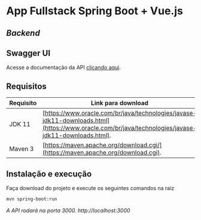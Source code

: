 # App Fullstack Spring Boot + Vue.js

## _Backend_

## Swagger UI

Acesse a documentação da API [clicando aqui](https://fullstack-springboot-and-vuejs.herokuapp.com/swagger-ui.html).

## Requisitos

| Requisito | Link para download                                                  |
| --------- | ------------------------------------------------------------------- |
| JDK 11      | [https://www.oracle.com/br/java/technologies/javase-jdk11-downloads.html](https://www.oracle.com/br/java/technologies/javase-jdk11-downloads.html). |
| Maven 3    | [https://maven.apache.org/download.cgi/](https://maven.apache.org/download.cgi). |

## Instalação e execução

Faça download do projeto e execute os seguintes comandos na raiz

```sh
mvn spring-boot:run
```

_A API rodará na porta 3000. http://localhost:3000_
